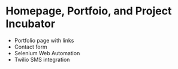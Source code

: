# Homepage, Portfoio, and Project Incubator

- Portfolio page with links
- Contact form
- Selenium Web Automation
- Twilio SMS integration
